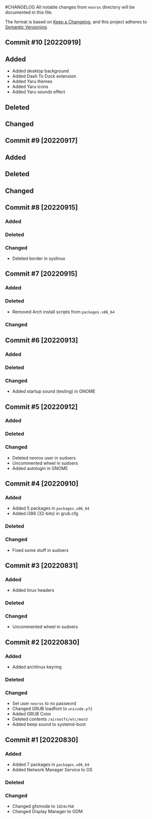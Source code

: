#CHANGELOG
All notable changes from `neoros` directory will be documented in this file.

The format is based on [Keep a Changelog](https://keepachangelog.com/en/1.0.0/),
and this project adheres to [Semantic Versioning](https://semver.org/spec/v2.0.0.html).

## Commit #10 [20220919]
## Added
- Added desktop background
- Added Dash To Dock extension
- Added Yaru themes
- Added Yaru icons
- Added Yaru sounds effect
## Deleted
## Changed

## Commit #9 [20220917]
## Added
## Deleted
## Changed

## Commit #8 [20220915]
### Added
### Deleted
### Changed
- Deleted border in syslinux

## Commit #7 [20220915]
### Added
### Deleted
- Removed Arch install scripts from `packages.x86_64`
### Changed

## Commit #6 [20220913]
### Added
### Deleted
### Changed
- Added startup sound (testing) in GNOME

## Commit #5 [20220912]
### Added
### Deleted
### Changed
- Deleted neoros user in sudoers
- Uncommented wheel in sudoers
- Added autologin in GNOME

## Commit #4 [20220910]
### Added
- Added 5 packages in `packages.x86_64`
- Added i386 (32-bits) in grub.cfg
### Deleted
### Changed
- Fixed some stuff in sudoers

## Commit #3 [20220831]
### Added
- Added linux headers
### Deleted
### Changed
- Uncommented wheel in sudoers

## Commit #2 [20220830]
### Added
- Added archlinux keyring
### Deleted
### Changed
- Set user `neoros` to no password
- Changed GRUB loadfont to `unicode.pf2`
- Added GRUB Color
- Deleted contents `/airootfs/etc/motd`
- Added beep sound to systemd-boot

## Commit #1 [20220830]
### Added
- Added 7 packages in `packages.x86_64`
- Added Network Manager Service to OS
### Deleted
### Changed
- Changed gfxmode to `1024x768`
- Changed Display Manager to GDM
